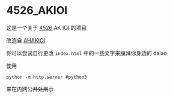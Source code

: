 # 4526_AKIOI

这是一个关于 [4526](https://www.luogu.org/space/show?uid=138812) AK IOI 的项目

改造自 [AHAKIOI](https://github.com/tb5jbwk3/AHAKIOI)

你可以尝试自行更改 `index.html` 中的一些文字来膜拜你身边的 dalao

使用

```
python -m http.server #python3
```

来在内网公~~开处刑~~示

